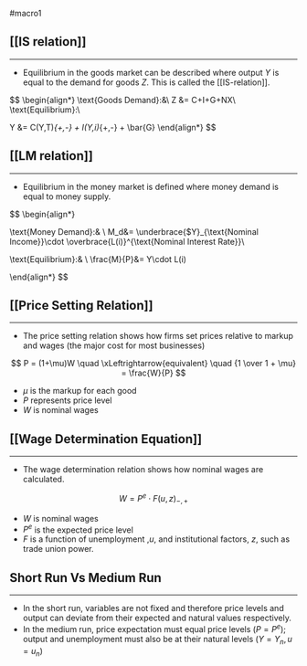 #macro1

## [[IS relation]]
---
- Equilibrium in the goods market can be described where output $Y$ is equal to the demand for goods $Z$. This is called the [[IS-relation]].

$$ 
\begin{align*}
\text{Goods Demand}:&\\
Z &= C+I+G+NX\\
\text{Equilibrium}:\\

Y &= C(Y,T)_{+,-} + I(Y,i)_{+,-} + \bar{G} 
\end{align*}
$$

## [[LM relation]]
---
- Equilibrium in the money market is defined where money demand is equal to money supply.

$$ 
\begin{align*}

\text{Money Demand}:& \\
M_d&= \underbrace{\$Y}_{\text{Nominal Income}}\cdot \overbrace{L(i)}^{\text{Nominal Interest Rate}}\\

\text{Equilibrium}:& \\
\frac{M}{P}&= Y\cdot L(i)

\end{align*}
$$

## [[Price Setting Relation]]
---
- The price setting relation shows how firms set prices relative to markup and wages (the major cost for most businesses)

$$
P = (1+\mu)W \quad \xLeftrightarrow{equivalent} \quad  {1 \over 1 + \mu} =  \frac{W}{P}
$$

- $\mu$ is the markup for each good
- $P$ represents price level
- $W$ is nominal wages

## [[Wage Determination Equation]]
---
- The wage determination relation shows how nominal wages are calculated.

$$
W=P^{e}\cdot F(u,z)_{-,+}
$$

- $W$ is nominal wages
- $P^{e}$ is the expected price level
- $F$ is a function of unemployment ,$u$, and institutional factors, $z$, such as trade union power.

## Short Run Vs Medium Run
---
- In the short run, variables are not fixed and therefore price levels and output can deviate from their expected and natural values respectively. 
- In the medium run, price expectation must equal price levels $(P=P^e)$; output and unemployment must also be at their natural levels $(Y=Y_{n},u=u_{n})$ 
